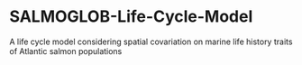 # SALMOGLOB-Life-Cycle-Model
A life cycle model considering spatial covariation on marine life history traits of Atlantic salmon populations
